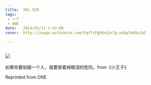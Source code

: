```yaml
---
title:	VOL.520
tags:
 - 一个
 - ONE
date:	2014/03/11 1:43:08
cover:	http://image.wufazhuce.com/FqY7cPgD6nLbrZg-whbpImOXsCwt

---
```

![](http://image.wufazhuce.com/FqY7cPgD6nLbrZg-whbpImOXsCwt)
---

如果你要驯服一个人，就要冒着掉眼泪的危险。from《小王子》
 
Reprinted from ONE
